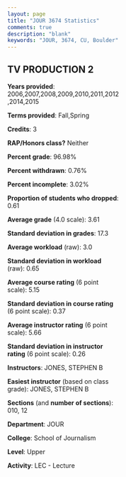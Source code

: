 ```yaml
---
layout: page
title: "JOUR 3674 Statistics"
comments: true
description: "blank"
keywords: "JOUR, 3674, CU, Boulder"
--- 
```

<head>
<script src="https://ajax.googleapis.com/ajax/libs/jquery/2.1.3/jquery.min.js"></script>
<script src="https://dl.dropboxusercontent.com/s/pc42nxpaw1ea4o9/highcharts.js?dl=0"></script>
<!-- <script src="../assets/js/highcharts.js"></script> -->
<style type="text/css">@font-face {
	font-family: "Bebas Neue";
	src: url(https://www.filehosting.org/file/details/544349/BebasNeue%20Regular.otf) format("opentype");
	}
	h1.Bebas { 
		font-family: "Bebas Neue", Verdana, Tahoma;
	}
</style>
</head>
<body>
	<div id="container" style="float: right; width: 45%; height: 88%; margin-left: 2.5%; margin-right: 2.5%;"></div>
	<script language="JavaScript">
		$(document).ready(function() {
		var chart = {type: 'column'};
		var title = {text: 'Grade Distribution'};
		var xAxis = {categories: ['A','B','C','D','F'],crosshair: true};
		var yAxis = {min: 0,title: {text: 'Percentage'}};
		var tooltip = {headerFormat: '<center><b><span style="font-size:20px">{point.key}</span></b></center>',
		               pointFormat: '<td style="padding:0"><b>{point.y:.1f}%</b></td>',
		               footerFormat: '</table>',shared: true,useHTML: true};
		var plotOptions = {column: {pointPadding: 0.0,borderWidth: 0}};  
		var credits = {enabled: false};var series= [{name: 'Percent',data: [63.29,36.08,0.63,0.0,0.0,]}];
		var json = {};
		json.chart = chart;
		json.title = title;
		json.tooltip = tooltip;
		json.xAxis = xAxis;
		json.yAxis = yAxis;  
		json.series = series;
		json.plotOptions = plotOptions;  
		json.credits = credits;
		$('#container').highcharts(json);
	});
	</script>
</body>
			   
## TV PRODUCTION 2

**Years provided**: 2006,2007,2008,2009,2010,2011,2012,2014,2015

**Terms provided**: Fall,Spring

**Credits**: 3

**RAP/Honors class?** Neither

**Percent grade**: 96.98%

**Percent withdrawn**: 0.76%

**Percent incomplete**: 3.02%

**Proportion of students who dropped**: 0.61

**Average grade** (4.0 scale): 3.61

**Standard deviation in grades**: 17.3

**Average workload** (raw): 3.0

**Standard deviation in workload** (raw): 0.65

**Average course rating** (6 point scale): 5.15

**Standard deviation in course rating** (6 point scale): 0.37

**Average instructor rating** (6 point scale): 5.66

**Standard deviation in instructor rating** (6 point scale): 0.26

**Instructors**: JONES, STEPHEN B

**Easiest instructor** (based on class grade): JONES, STEPHEN B

**Sections** (and **number of sections**): 010, 12

**Department**: JOUR

**College**: School of Journalism

**Level**: Upper

**Activity**: LEC - Lecture